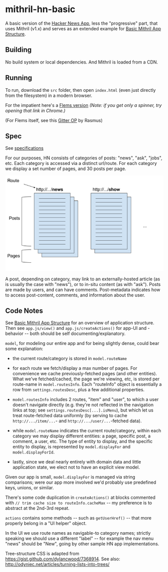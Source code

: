 # mithril-hn-basic

A basic version of the [Hacker News App](https://hnpwa.com/), less the "progressive" part, that uses Mithril (v1.x) and serves as an extended example for [Basic Mithril App Structure](https://github.com/pakx/the-mithril-diaries/wiki/Basic-Mithril-App-Structure).

## Building

No build system or local dependencies. And Mithril is loaded from a CDN.

## Running

To run, download the `src` folder, then open `index.html` (even just directly from the filesystem) in a modern browser.

For the impatient here's a [Flems version](http://yep.it/xgpsuj) _(Note: if you get only a spinner, try opening that link in Chrome.)_

(For Flems itself, see this [Gitter OP](https://gitter.im/mithriljs/mithril.js?at=594a238dad5b0377046ed0cf) by Rasmus)

## Spec

See [specifications](https://github.com/tastejs/hacker-news-pwas#specification)

For our purposes, HN consists of categories of posts: "news", "ask", "jobs", etc. Each category is accessed via a distinct url/route. For each category we display a set number of pages, and 30 posts per page.

![Fig 1. HN Objects](doc/images/mithril-hn-spec-01.png "Fig 1. HN entities")

A post, depending on category, may link to an externally-hosted article (as is usually the case with "news"), or to in-situ content (as with "ask"). Posts are made by users, and can have comments. Post-metadata indicates how to access post-content, comments, and information about the user.

## Code Notes

See [Basic Mithril App Structure](https://github.com/pakx/the-mithril-diaries/wiki/Basic-Mithril-App-Structure) for an overview of application structure. Then see `app.js/view()` and `app.js/createActions()` for app-UI and -behavior -- both should be self documenting/explanatory.

`model`, for modeling our entire app and for being slightly dense, could bear some explanation:

- the current route/category is stored in `model.routeName`

- for each route we fetch/display a max number of pages. For convenience we cache previously-fetched pages (and other entities). What we've fetched/cached, the page we're viewing, etc, is stored per route-name in `model.routesInfo`. Each "routeInfo" object is essentially a row from `settings.routesDesc`, plus a few additional properties.

- `model.routesInfo` includes 2 routes, "item" and "user", to which a user doesn't navigate directly (e.g. they're not reflected in the navigation links at top; see `settings.routesDesc[...].isMenu`), but which let us treat route-fetched data uniformly (by serving to cache `http://.../item/...`- and `http://.../user/...`-fetched data).

- while `model.routeName` indicates the current route/category, within each category we may display different entities: a page, specific post, a comment, a user, etc. The type of entity to display, and the specific entity to display, is represented by `model.displayFor` and `model.displayForId`.

- lastly, since we deal nearly entirely with domain data and little application state, we elect not to have an explicit view model.

Given our app is small, `model.displayFor` is managed via string comparisons; were our app more involved we'd probably use predefined keys, unions, or similar.

There's some code duplication in `createActions()` at blocks commented with `// trim cache size to routeInfo.cacheMax` -- my preference is to abstract at the 2nd-3rd repeat.

`actions` contains some methods -- such as `getUserHref()` -- that more properly belong in a "UI helper" object.

In the UI we use route names as navigable-to category names; strictly speaking we should use a different "label" -- for example the nav menu "news" should be "New", going by other sample HN app implementations.

Tree-structure CSS is adapted from https://gist.github.com/dylancwood/7368914. See also: http://odyniec.net/articles/turning-lists-into-trees/


